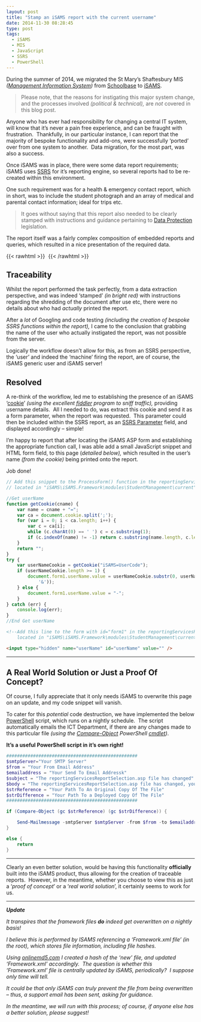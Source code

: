 ```yaml
---
layout: post
title: "Stamp an iSAMS report with the current username"
date: 2014-11-30 08:28:45
type: post
tags:
  - iSAMS
  - MIS
  - JavaScript
  - SSRS
  - PowerShell
---
```


During the summer of 2014, we migrated the St Mary’s Shaftesbury MIS _([Management Information System](http://en.wikipedia.org/wiki/Management_information_system))_ from [Schoolbase](http://www.furlongsolutions.com/) to [iSAMS](http://www.isams.co.uk/).

> Please note, that the reasons for instigating this major system change, and the processes involved _(political & technical),_ are _not_ covered in this blog post.

Anyone who has ever had responsibility for changing a central IT system, will know that it’s never a pain free experience, and can be fraught with frustration.  Thankfully, in our particular instance, I can report that the majority of bespoke functionality and add-ons, were successfully ‘ported’ over from one system to another.  Data migration, for the most part, was also a success.

Once iSAMS was in place, there were some data report requirements; iSAMS uses [SSRS](http://msdn.microsoft.com/en-us/library/ms159106.aspx) for it’s reporting engine, so several reports had to be re-created within this environment.

One such requirement was for a health & emergency contact report, which in short, was to include the student photograph and an array of medical and parental contact information; ideal for trips etc.

> It goes without saying that this report also needed to be clearly stamped with instructions and guidance pertaining to [Data Protection](https://ico.org.uk/for_organisations/data_protection) legislation.

The report itself was a fairly complex composition of embedded reports and queries, which resulted in a nice presentation of the required data.

{{< rawhtml >}}
<img
src="data:image/gif;base64,R0lGODlhAQABAIAAAP///wAAACH5BAEAAAAALAAAAAABAAEAAAICRAEAOw=="
data-src="/img/postimg/756b7cef-8082-48ab-9b30-22f768c28cab-min.jpg" />
{{< /rawhtml >}}

## Traceability

Whilst the report performed the task perfectly, from a data extraction perspective, and was indeed ‘stamped’ _(in bright red)_ with instructions regarding the shredding of the document after use etc, there were no details about who had _actually_ printed the report.

After a _lot_ of Googling and code testing _(including the creation of bespoke SSRS functions within the report),_ I came to the conclusion that grabbing the name of the user who actually instigated the report, was not possible from the server.

Logically the workflow doesn’t allow for this, as from an SSRS perspective, the ‘user’ and indeed the ‘machine’ firing the report, are of course, the iSAMS generic user and iSAMS server!

## Resolved

A re-think of the workflow, led me to establishing the presence of an iSAMS ‘[cookie](http://en.wikipedia.org/wiki/HTTP_cookie)’ _(using the excellent_ [_fiddler_](http://www.telerik.com/fiddler) _program to sniff traffic),_ providing username details.  All I needed to do, was extract this cookie and send it as a form parameter, when the report was requested.  This parameter could then be included within the SSRS report, as an [SSRS Parameter](http://msdn.microsoft.com/en-us/library/dd220464.aspx) field, and displayed accordingly – simple!

I’m happy to report that after locating the iSAMS ASP form and establishing the appropriate function call, I was able add a small JavaScript snippet and HTML form field, to this page (_detailed below),_ which resulted in the user’s name _(from the cookie)_ being printed onto the report.

Job done!

```JavaScript
// Add this snippet to the ProcessForm() function in the reportingServicesReportSelection.asp
// located in "iSAMS\iSAMS.Framework\modules\StudentManagement\current"

//Get userName
function getCookie(cname) {
    var name = cname + "=";
    var ca = document.cookie.split(';');
    for (var i = 0; i < ca.length; i++) {
        var c = ca[i];
        while (c.charAt(0) == ' ') c = c.substring(1);
        if (c.indexOf(name) != -1) return c.substring(name.length, c.length);
    }
    return "";
}
try {
    var userNameCookie = getCookie("iSAMS=UserCode");
    if (userNameCookie.length >= 1) {
        document.form1.userName.value = userNameCookie.substr(0, userNameCookie.indexOf(
            '&'));
    } else {
        document.form1.userName.value = "-";
    }
} catch (err) {
    console.log(err);
}
//End Get userName
```

```HTML
<!--Add this line to the form with id="form1" in the reportingServicesReportSelection.asp
    located in "iSAMS\iSAMS.Framework\modules\StudentManagement\current" -->

<input type="hidden" name="userName" id="userName" value="" />
```

---

## A Real World Solution or Just a Proof Of Concept?

Of course, I fully appreciate that it only needs iSAMS to overwrite this page on an update, and my code snippet will vanish.

To cater for this _potential_ code destruction, we have implemented the below [PowerShell](http://en.wikipedia.org/wiki/Windows_PowerShell) script, which runs on a nightly schedule.  The script automatically emails the ICT Department, if there are any changes made to this particular file _(using the [Compare-Object](http://technet.microsoft.com/en-us/library/ee156812.aspx) PowerShell [cmdlet](http://msdn.microsoft.com/en-gb/library/ms714395%28v=vs.85%29.aspx))_.

**It’s a useful PowerShell script in it’s own right!**

```PowerShell
#################################################
$smtpServer="Your SMTP Server"
$from = "Your From Email Address"
$emailaddress = "Your Send To Email Addressk"
$subject = "The reportingServicesReportSelection.asp file has changed"
$body = "The reportingServicesReportSelection.asp file has changed, you need to re-add the script"
$strReference = "Your Path To An Original Copy Of The File"
$strDifference = "Your Path To a Deployed Copy Of The File"
#################################################

if (Compare-Object (gc $strReference) (gc $strDifference)) {

    Send-Mailmessage -smtpServer $smtpServer -from $from -to $emailaddress -subject $subject -body $body -bodyasHTML -priority High
}

else {
    return
}
```

---

Clearly an even better solution, would be having this functionality **officially** built into the iSAMS product, thus allowing for the creation of traceable reports.  However, in the meantime, whether you choose to view this as just a ‘_proof of concept_’ or a ‘_real world solution_’, it certainly seems to work for us.

---

_**Update**_

_It transpires that the framework files **do** indeed get overwritten on a nightly basis!_

_I believe this is performed by ISAMS referencing a ‘Framework.xml file’ (in the root), which stores file information, including file hashes._

_Using [onlinemd5.com](http://onlinemd5.com/) I created a hash of the ‘new’ file, and updated ‘Framework.xml’ accordingly.  The question is whether this ‘Framework.xml’ file is centrally updated by iSAMS, periodically?  I suppose only time will tell._

_It could be that only iSAMS can truly prevent the file from being overwritten – thus, a support email has been sent, asking for guidance._

_In the meantime, we will run with this process; of_ _course, if anyone else has a better solution, please suggest!_
